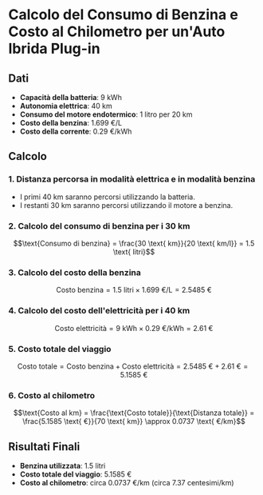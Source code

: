 # Calcolo del Consumo di Benzina e Costo al Chilometro per un'Auto Ibrida Plug-in

## Dati

- **Capacità della batteria**: 9 kWh
- **Autonomia elettrica**: 40 km
- **Consumo del motore endotermico**: 1 litro per 20 km
- **Costo della benzina**: 1.699 €/L
- **Costo della corrente**: 0.29 €/kWh

## Calcolo

### 1. Distanza percorsa in modalità elettrica e in modalità benzina

- I primi 40 km saranno percorsi utilizzando la batteria.
- I restanti 30 km saranno percorsi utilizzando il motore a benzina.

### 2. Calcolo del consumo di benzina per i 30 km

$$\text{Consumo di benzina} = \frac{30 \text{ km}}{20 \text{ km/l}} = 1.5 \text{ litri}$$

### 3. Calcolo del costo della benzina

$$\text{Costo benzina} = 1.5 \text{ litri} \times 1.699 \text{ €/L} = 2.5485 \text{ €}$$

### 4. Calcolo del costo dell'elettricità per i 40 km

$$\text{Costo elettricità} = 9 \text{ kWh} \times 0.29 \text{ €/kWh} = 2.61 \text{ €}$$

### 5. Costo totale del viaggio

$$\text{Costo totale} = \text{Costo benzina} + \text{Costo elettricità} = 2.5485 \text{ €} + 2.61 \text{ €} = 5.1585 \text{ €}$$

### 6. Costo al chilometro

$$\text{Costo al km} = \frac{\text{Costo totale}}{\text{Distanza totale}} = \frac{5.1585 \text{ €}}{70 \text{ km}} \approx 0.0737 \text{ €/km}$$

## Risultati Finali

- **Benzina utilizzata**: 1.5 litri
- **Costo totale del viaggio**: 5.1585 €
- **Costo al chilometro**: circa 0.0737 €/km (circa 7.37 centesimi/km)
